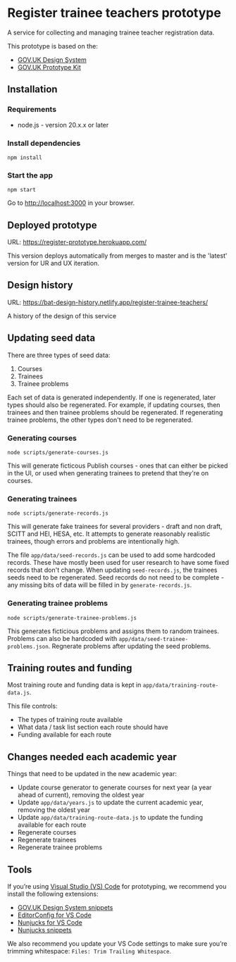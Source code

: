 # Register trainee teachers prototype

A service for collecting and managing trainee teacher registration data.

This prototype is based on the:

- [GOV.UK Design System](https://design-system.service.gov.uk/)
- [GOV.UK Prototype Kit](https://prototype-kit.service.gov.uk/docs/)

## Installation

### Requirements

- node.js - version 20.x.x or later

### Install dependencies

`npm install`

### Start the app

`npm start`

Go to <http://localhost:3000> in your browser.

## Deployed prototype

URL: https://register-prototype.herokuapp.com/

This version deploys automatically from merges to master and is the 'latest' version for UR and UX iteration.

## Design history

URL: <https://bat-design-history.netlify.app/register-trainee-teachers/>

A history of the design of this service

## Updating seed data

There are three types of seed data:

1. Courses
2. Trainees
3. Trainee problems

Each set of data is generated independently. If one is regenerated, later types should also be regenerated. For example, if updating courses, then trainees and then trainee problems should be regenerated. If regenerating trainee problems, the other types don't need to be regenerated.

### Generating courses

`node scripts/generate-courses.js`

This will generate ficticous Publish courses - ones that can either be picked in the UI, or used when generating trainees to pretend that they're on courses.

### Generating trainees

`node scripts/generate-records.js`

This will generate fake trainees for several providers - draft and non draft, SCITT and HEI, HESA, etc. It attempts to generate reasonably realistic trainees, though errors and problems are intentionally high.

The file `app/data/seed-records.js` can be used to add some hardcoded records. These have mostly been used for user research to have some fixed records that don't change. When updating `seed-records.js`, the trainees seeds need to be regenerated. Seed records do not need to be complete - any missing bits of data will be filled in by `generate-records.js`.

### Generating trainee problems

`node scripts/generate-trainee-problems.js`

This generates ficticious problems and assigns them to random trainees. Problems can also be hardcoded with `app/data/seed-trainee-problems.json`. Regnerate problems after updating the seed problems.

## Training routes and funding

Most training route and funding data is kept in `app/data/training-route-data.js`.

This file controls:

- The types of training route available
- What data / task list section each route should have
- Funding available for each route

## Changes needed each academic year

Things that need to be updated in the new academic year:

- Update course generator to generate courses for next year (a year ahead of current), removing the oldest year
- Update `app/data/years.js` to update the current academic year, removing the oldest year
- Update `app/data/training-route-data.js` to update the funding available for each route
- Regenerate courses
- Regenerate trainees
- Regenerate trainee problems

## Tools

If you’re using [Visual Studio (VS) Code](https://code.visualstudio.com/) for prototyping, we recommend you install the following extensions:

- [GOV.UK Design System snippets](https://marketplace.visualstudio.com/items?itemName=simonwhatley.govuk-design-system-snippets)
- [EditorConfig for VS Code](https://marketplace.visualstudio.com/items?itemName=EditorConfig.EditorConfig)
- [Nunjucks for VS Code](https://marketplace.visualstudio.com/items?itemName=ronnidc.nunjucks)
- [Nunjucks snippets](https://marketplace.visualstudio.com/items?itemName=luwenjiechn.nunjucks-vscode-snippets)

We also recommend you update your VS Code settings to make sure you’re trimming whitespace: `Files: Trim Trailing Whitespace`.

